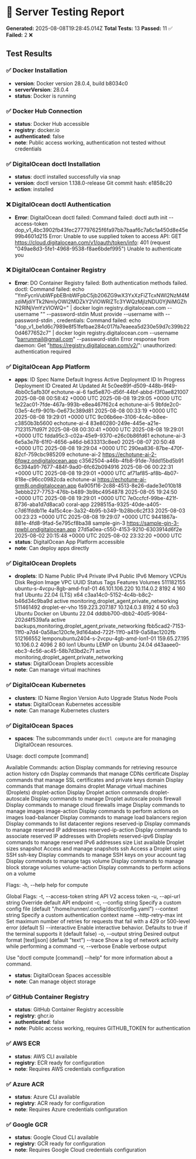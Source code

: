 # 🚀 Server Testing Report

**Generated:** 2025-08-08T19:28:45.014Z
**Total Tests:** 13
**Passed:** 11 ✅
**Failed:** 2 ❌

## Test Results

### ✅ Docker Installation

- **version**: Docker version 28.0.4, build b8034c0
- **serverVersion**: 28.0.4
- **status**: Docker is running

### ✅ Docker Hub Connection

- **status**: Docker Hub accessible
- **registry**: docker.io
- **authenticated**: false
- **note**: Public access working, authentication not tested without credentials

### ✅ DigitalOcean doctl Installation

- **status**: doctl installed successfully via snap
- **version**: doctl version 1.138.0-release
Git commit hash: e1858c20
- **action**: installed

### ❌ DigitalOcean doctl Authentication

- **Error**: DigitalOcean doctl failed: Command failed: doctl auth init --access-token dop_v1_4bc3902fb43fec277797625f6fa97bb7baaf6c7a6c1a450d8e45e99b4601d215
Error: Unable to use supplied token to access API: GET https://cloud.digitalocean.com/v1/oauth/token/info: 401 (request "049ae8d3-5fe1-4968-9538-f8ae6bdef995") Unable to authenticate you


### ❌ DigitalOcean Container Registry

- **Error**: DO Container Registry failed: Both authentication methods failed. doctl: Command failed: echo "YmFycnVubWFpbEBnbWFpbC5jb206ZG9wX3YxXzFiZTcxNWI2NzM4MzdiMjdiYTk2NmIyOWI2MDZkY2VlOWRlZTc3YWQzMjIzNDU0YjNiMGZhN2RlNjVmYzVlOWQ=" | docker login registry.digitalocean.com --username "" --password-stdin
Must provide --username with --password-stdin
, credentials: Command failed: echo "dop_v1_be1d6c7989e8f51fefbae284c017fa7eaeea5d230e59d7c399b220d4677652c7" | docker login registry.digitalocean.com --username "barrunmail@gmail.com" --password-stdin
Error response from daemon: Get "https://registry.digitalocean.com/v2/": unauthorized: authentication required


### ✅ DigitalOcean App Platform

- **apps**: ID                                      Spec Name        Default Ingress                                   Active Deployment ID                    In Progress Deployment ID               Created At                       Updated At
5c0ee89f-d509-448b-9f49-4bb0c5afb30f    echotune-ai-6                                                                                              fad5e870-d56f-44bf-abbd-f3f0ae821007    2025-08-08 00:58:42 +0000 UTC    2025-08-08 19:29:05 +0000 UTC
1e22ac01-7fde-467a-993b-e8ea467f62c4    echotune-ai-5                                                                                              9bfde2c0-03e5-4cf9-901b-0e673c389d81    2025-08-08 00:33:19 +0000 UTC    2025-08-08 19:29:01 +0000 UTC
9c06b6ee-3106-4c4c-b8ee-c3850b3b5600    echotune-ai-4                                                                                              83e80280-249e-445e-a21e-7123157fd97f    2025-08-08 00:30:41 +0000 UTC    2025-08-08 19:29:01 +0000 UTC
fdda95c3-c02a-45e9-9370-e26c0b86fd61    echotune-ai-3                                                                                              6e5a3e78-61f0-4656-a46d-b633313c8ee0    2025-08-07 20:50:48 +0000 UTC    2025-08-08 19:29:04 +0000 UTC
290ea836-87be-470f-82cf-759cbc985209    echotune-ai-2    https://echotune-ai-2-6fqwz.ondigitalocean.app    c3562504-a46b-4fb8-91de-7ddd15bd5b91    6c394a91-7677-484f-9ad0-6fc62b094916    2025-08-06 00:22:31 +0000 UTC    2025-08-08 19:29:01 +0000 UTC
af71af85-af8b-4b07-818e-c96cc0982cda    echotune-ai      https://echotune-ai-grm8j.ondigitalocean.app      6a905f16-2c88-4513-8e26-dade3e010b18    3ebbb227-7753-476b-b489-3b9bc4954878    2025-08-05 19:24:50 +0000 UTC    2025-08-08 19:29:01 +0000 UTC
7e0ccfcf-99be-421f-8736-aba1d7d8aca0    coral-app                                                          2298515a-9325-40de-a405-c7d61fddb11e    4a15c4ce-3a32-4b95-b349-1b28bc6c2f33    2025-08-03 00:23:23 +0000 UTC    2025-08-08 19:29:07 +0000 UTC
9441867a-881e-4fd8-9fad-5e795cf8ba38    sample-gin-3     https://sample-gin-3-rpwbl.ondigitalocean.app     27d5a0ea-c550-4153-9210-6303914d6f2e                                            2025-08-02 20:15:48 +0000 UTC    2025-08-02 23:32:20 +0000 UTC
- **status**: DigitalOcean App Platform accessible
- **note**: Can deploy apps directly

### ✅ DigitalOcean Droplets

- **droplets**: ID           Name                                        Public IPv4        Private IPv4    Public IPv6    Memory    VCPUs    Disk    Region    Image                            VPC UUID                                Status    Tags    Features                                               Volumes
511182155    ubuntu-s-4vcpu-8gb-amd-fra1-01              46.101.106.220     10.114.0.2                     8192      4        160     fra1      Ubuntu 22.04 (LTS) x64           c3aa14c0-5152-4c4b-b8c2-b46d34c9ba9d    active            monitoring,droplet_agent,private_networking            
511461492    droplet-er-vho                              159.223.207.187    10.124.0.3                     8192      4        50      sfo3      Ubuntu Docker on Ubuntu 22.04    dddbb700-dbb2-40d5-9084-202d4f539afa    active            backups,monitoring,droplet_agent,private_networking    fbb5cad2-7153-11f0-a7d4-0a58ac120cfe,9d164abd-722f-11f0-a419-0a58ac1202fb
512166552    lemponubuntu2404-s-2vcpu-4gb-amd-lon1-01    159.65.27.195      10.106.0.2                     4096      2        80      lon1      Ubuntu LEMP on Ubuntu 24.04      d43aaee0-ebc3-4c56-ac45-58b7d3bd2c71    active            monitoring,droplet_agent,private_networking
- **status**: DigitalOcean Droplets accessible
- **note**: Can manage virtual machines

### ✅ DigitalOcean Kubernetes

- **clusters**: ID    Name    Region    Version    Auto Upgrade    Status    Node Pools
- **status**: DigitalOcean Kubernetes accessible
- **note**: Can manage Kubernetes clusters

### ✅ DigitalOcean Spaces

- **spaces**: The subcommands under `doctl compute` are for managing DigitalOcean resources.

Usage:
  doctl compute [command]

Available Commands:
  action             Display commands for retrieving resource action history
  cdn                Display commands that manage CDNs
  certificate        Display commands that manage SSL certificates and private keys
  domain             Display commands that manage domains
  droplet            Manage virtual machines (Droplets)
  droplet-action     Display Droplet action commands
  droplet-autoscale  Display commands to manage Droplet autoscale pools
  firewall           Display commands to manage cloud firewalls
  image              Display commands to manage images
  image-action       Display commands to perform actions on images
  load-balancer      Display commands to manage load balancers
  region             Display commands to list datacenter regions
  reserved-ip        Display commands to manage reserved IP addresses
  reserved-ip-action Display commands to associate reserved IP addresses with Droplets
  reserved-ipv6      Display commands to manage reserved IPv6 addresses
  size               List available Droplet sizes
  snapshot           Access and manage snapshots
  ssh                Access a Droplet using SSH
  ssh-key            Display commands to manage SSH keys on your account
  tag                Display commands to manage tags
  volume             Display commands to manage block storage volumes
  volume-action      Display commands to perform actions on a volume

Flags:
  -h, --help   help for compute

Global Flags:
  -t, --access-token string   API V2 access token
  -u, --api-url string        Override default API endpoint
  -c, --config string         Specify a custom config file (default "/home/runner/.config/doctl/config.yaml")
      --context string        Specify a custom authentication context name
      --http-retry-max int    Set maximum number of retries for requests that fail with a 429 or 500-level error (default 5)
      --interactive           Enable interactive behavior. Defaults to true if the terminal supports it (default false)
  -o, --output string         Desired output format [text|json] (default "text")
      --trace                 Show a log of network activity while performing a command
  -v, --verbose               Enable verbose output

Use "doctl compute [command] --help" for more information about a command.
- **status**: DigitalOcean Spaces accessible
- **note**: Can manage object storage

### ✅ GitHub Container Registry

- **status**: GitHub Container Registry accessible
- **registry**: ghcr.io
- **authenticated**: false
- **note**: Public access working, requires GITHUB_TOKEN for authentication

### ✅ AWS ECR

- **status**: AWS CLI available
- **registry**: ECR ready for configuration
- **note**: Requires AWS credentials configuration

### ✅ Azure ACR

- **status**: Azure CLI available
- **registry**: ACR ready for configuration
- **note**: Requires Azure credentials configuration

### ✅ Google GCR

- **status**: Google Cloud CLI available
- **registry**: GCR ready for configuration
- **note**: Requires Google Cloud credentials configuration

